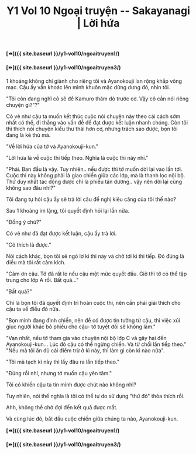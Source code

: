 ﻿---
layout: post
title: Y1 Vol 10 Ngoại truyện -- Sakayanagi | Lời hứa
permalink: /y1-vol10/ngoaitruyen2/
---

**[⏪]({{ site.baseurl }}/y1-vol10/ngoaitruyen1/)**

**[⏩]({{ site.baseurl }}/y1-vol10/ngoaitruyen3/)**

1 khoảng không chỉ giành cho riêng tôi và Ayanokouji lan rộng khắp võng mạc. Cậu ấy vẫn khoác lên mình khuôn mặc dửng dưng đó, nhìn tôi.

"Tôi còn đang nghĩ cô sẽ để Kamuro thăm dò trước cơ. Vậy cô cần nói riêng chuyện gì?"?"

Có vẻ như cậu ta muốn kết thúc cuộc nói chuyện này theo cái cách sớm nhất có thể, đi thẳng vào vấn đề để đạt được kết luận nhanh chóng. Còn tôi thì thích nói chuyện kiểu thư thái hơn cơ, nhưng trách sao được, bọn tôi đang là kẻ thù mà.

"Về lời hứa của tớ và Ayanokouji-kun."

"Lời hứa là về cuộc thi tiếp theo. Nghĩa là cuộc thì này nhỉ."

"Phải. Ban đầu là vậy. Tuy nhiên.. nếu được thì tớ muốn dời lại vào lần tới. Cuộc thi này không phải là giao chiến giữa các lớp, mà là thanh lọc nội bộ. Thứ duy nhất tác động được chỉ là phiếu tán dương.. vậy nên dời lại cũng không sao đâu nhỉ?"

Tôi đang tự hỏi cậu ấy sẽ trả lời câu đề nghị kiêu căng của tôi thế nào?

Sau 1 khoảng im lặng, tôi quyết định hỏi lại lần nữa.

"Đồng ý chứ?"

Có vẻ như đã đạt được kết luận, cậu ấy trả lời.

"Cô thích là được."

Nói cách khác, bọn tôi sẽ ngó lơ kì thi này và chờ tới kì thi tiếp. Đó đúng là điều mà tôi rất cảm kích.

"Cảm ơn cậu. Tớ đã rất lo nếu cậu một mức quyết đấu. Giờ thì tớ có thể tập trung cho lớp A rồi. Bất quá..."

\"Bất quá?\"

Chỉ là bọn tôi đã quyết định trì hoãn cuộc thi, nên cần phải giải thích cho cậu ta về điều đó nữa.

"Bọn mình đang đình chiến, nên để có được tin tưởng từ cậu, thì việc xúi giục người khác bỏ phiếu cho cậu- tớ tuyệt đối sẽ không làm.\"

"Vạn nhất, nếu tớ tham gia vào chuyện nội bộ lớp C và gây hại đến Ayanokouji-kun... Lúc đó cậu có thể ngừng chiến. Và từ chối lần tiếp theo." "Nếu mà tôi ăn đủ cái điểm trừ ở kì này, thì làm gì còn kì nào nữa".

"Tôi mà tạch kì này thì lấy đâu ra lần tiếp theo."

"Đúng rồi nhỉ, nhưng tớ muốn cậu yên tâm."

Tôi có khiến cậu ta tin mình được chút nào không nhỉ?

Tuy nhiên, nói thế nghĩa là tôi có thể tự do sử dụng "thứ đó" thỏa thích rồi.

Ahh, không thể chờ đợi đến kết quả được mất.

Và cùng lúc đó, bắt đầu cuộc chiến giữa chúng ta nào, Ayanokouji-kun.

**[⏪]({{ site.baseurl }}/y1-vol10/ngoaitruyen1/)**

**[⏩]({{ site.baseurl }}/y1-vol10/ngoaitruyen3/)**

